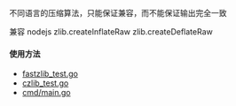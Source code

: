 不同语言的压缩算法，只能保证兼容，而不能保证输出完全一致

兼容 nodejs zlib.createInflateRaw zlib.createDeflateRaw 

#### 使用方法

- [fastzlib_test.go](./fastzlib_test.go)
- [czlib_test.go](./czlib_test.go)
- [cmd/main.go](./cmd/main.go)


